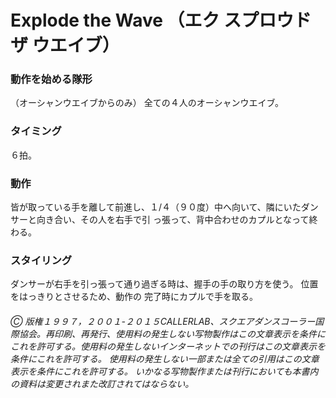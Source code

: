 
# Explode the Wave （エク スプロウド ザ ウエイブ）

### 動作を始める隊形

（オーシャンウエイブからのみ） 全ての４人のオーシャンウエイブ。

### タイミング

６拍。

### 動作

皆が取っている手を離して前進し、１/４（９０度）中へ向いて、隣にいたダンサーと向き合い、その人を右手で引
っ張って、背中合わせのカプルとなって終わる。

### スタイリング

ダンサーが右手を引っ張って通り過ぎる時は、握手の手の取り方を使う。 位置をはっきりとさせるため、動作の 完了時にカプルで手を取る。

###### Ⓒ 版権１９９７，２００１-２０１５CALLERLAB、スクエアダンスコーラー国際協会。再印刷、再発行、使用料の発生しない写物製作はこの文章表示を条件にこれを許可する。使用料の発生しないインターネットでの刊行はこの文章表示を条件にこれを許可する。 使用料の発生しない一部または全ての引用はこの文章表示を条件にこれを許可する。 いかなる写物製作または刊行においても本書内の資料は変更されまた改訂されてはならない。
